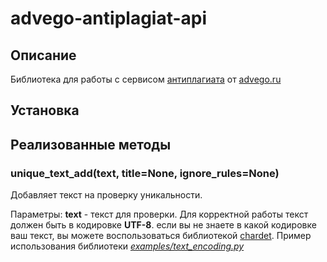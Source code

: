 # advego-antiplagiat-api

## Описание

Библиотека для работы с сервисом [антиплагиата](https://advego.com/v2/support/api/api-antiplagiat/1383) от [advego.ru](https://advego.com/)

## Установка



## Реализованные методы

### unique_text_add(text, title=None, ignore_rules=None)

Добавляет текст на проверку уникальности.

Параметры:
**text** - текст для проверки. Для корректной работы текст должен быть в кодировке **UTF-8**. если вы не знаете в какой кодировке ваш текст, вы можете воспользоваться библиотекой [chardet](https://pypi.org/project/chardet/). Пример использования библиотеки [*examples/text_encoding.py*]()